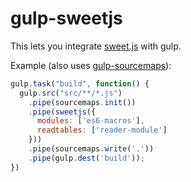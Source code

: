 
# gulp-sweetjs

This lets you integrate [sweet.js](http://sweetjs.org/) with gulp.

Example (also uses [gulp-sourcemaps](https://github.com/floridoo/gulp-sourcemaps)):

```js
gulp.task("build", function() {
  gulp.src("src/**/*.js")
    .pipe(sourcemaps.init())
    .pipe(sweetjs({
      modules: ['es6-macros'],
      readtables: ['reader-module']
    }))
    .pipe(sourcemaps.write('.'))
    .pipe(gulp.dest('build'));
})
```